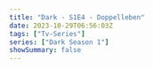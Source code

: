 ```yaml
---
title: "Dark - S1E4 - Doppelleben"
date: 2023-10-29T06:56:03Z
tags: ["Tv-Series"]
series: ["Dark Season 1"]
showSummary: false
---
```


  <mux-player stream-type="on-demand"
  src="https://kp3d-my.sharepoint.com/personal/ryoo_kp3d_onmicrosoft_com/_layouts/15/download.aspx?share=EffaL-JjSLNChbJ2iFEDkeEBXl6Xf7UM56Pj3dc7g3XJvQ" prefer-playback="mse" controls>
  </mux-player>
  
  
  <script src="https://cdn.jsdelivr.net/npm/@mux/mux-player"></script>
  
 <script type="application/ld+json">
 {
  "@context": "https://schema.org/",
  "@type": "VideoObject",
  "name": "Dark - S1E4 - Doppelleben",
  "contentUrl": "https://stream.mux.com/WRMim16V7YBY7aV7DFKpG7Mrhgy3bpYVJVZR2fNkfvk.m3u8",
  "thumbnailUrl": "https://www.themoviedb.org/t/p/original/xWp8VB2Bt6mvVTTSXt0kFRy0A9b.jpg?width=314&fit_mode=preserve&time=25",
  "uploadDate": "2023-10-29T06:56:03Z",
}

</script>


